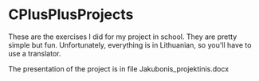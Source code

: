 # CPlusPlusProjects

These are the exercises I did for my project in school. They are pretty simple but fun. Unfortunately, everything is in Lithuanian, so you'll have to use a translator.

The presentation of the project is in file Jakubonis_projektinis.docx
